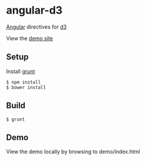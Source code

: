 angular-d3
==========

[Angular](http://angularjs.org/) directives for [d3](http://d3js.org/)

View the [demo site](http://mikec.github.io/angular-d3)


Setup
-----

Install [grunt](http://gruntjs.com)

    $ npm install
    $ bower install


Build
-----

    $ grunt


Demo
----

View the demo locally by browsing to demo/index.html
